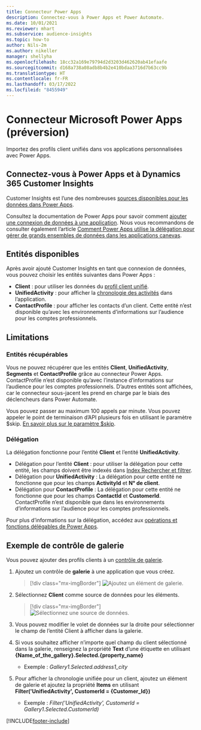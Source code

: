 ```yaml
---
title: Connecteur Power Apps
description: Connectez-vous à Power Apps et Power Automate.
ms.date: 10/01/2021
ms.reviewer: mhart
ms.subservice: audience-insights
ms.topic: how-to
author: Nils-2m
ms.author: nikeller
manager: shellyha
ms.openlocfilehash: 18cc32a169e79794d2d3203d462620ab41efaafe
ms.sourcegitcommit: d168a738a08adb8b4b2e410bdaa3716d7b63cc9b
ms.translationtype: HT
ms.contentlocale: fr-FR
ms.lasthandoff: 03/17/2022
ms.locfileid: "8455949"
---
```

# <a name="microsoft-power-apps-connector-preview"></a>Connecteur Microsoft Power Apps (préversion)

Importez des profils client unifiés dans vos applications personnalisées avec Power Apps.

## <a name="connect-power-apps-and-dynamics-365-customer-insights"></a>Connectez-vous à Power Apps et à Dynamics 365 Customer Insights

Customer Insights est l’une des nombreuses [sources disponibles pour les données dans Power Apps](/powerapps/maker/canvas-apps/working-with-data-sources).

Consultez la documentation de Power Apps pour savoir comment [ajouter une connexion de données à une application](/powerapps/maker/canvas-apps/add-data-connection). Nous vous recommandons de consulter également l’article [Comment Power Apps utilise la délégation pour gérer de grands ensembles de données dans les applications canevas](/powerapps/maker/canvas-apps/delegation-overview).

## <a name="available-entities"></a>Entités disponibles

Après avoir ajouté Customer Insights en tant que connexion de données, vous pouvez choisir les entités suivantes dans Power Apps :

- **Client** : pour utiliser les données du [profil client unifié](customer-profiles.md).
- **UnifiedActivity** : pour afficher la [chronologie des activités](activities.md) dans l’application.
- **ContactProfile** : pour afficher les contacts d’un client. Cette entité n’est disponible qu’avec les environnements d’informations sur l’audience pour les comptes professionnels.

## <a name="limitations"></a>Limitations

### <a name="retrievable-entities"></a>Entités récupérables

Vous ne pouvez récupérer que les entités **Client**, **UnifiedActivity**, **Segments** et **ContactProfile** grâce au connecteur Power Apps. ContactProfile n’est disponible qu’avec l’instance d’informations sur l’audience pour les comptes professionnels. D’autres entités sont affichées, car le connecteur sous-jacent les prend en charge par le biais des déclencheurs dans Power Automate.

Vous pouvez passer au maximum 100 appels par minute. Vous pouvez appeler le point de terminaison d’API plusieurs fois en utilisant le paramètre $skip. [En savoir plus sur le paramètre $skip](/connectors/customerinsights/#get-items-from-an-entity).

### <a name="delegation"></a>Délégation

La délégation fonctionne pour l’entité **Client** et l’entité **UnifiedActivity**. 

- Délégation pour l’entité **Client** : pour utiliser la délégation pour cette entité, les champs doivent être indexés dans [Index Rechercher et filtrer](search-filter-index.md).  
- Délégation pour **UnifiedActivity** : La délégation pour cette entité ne fonctionne que pour les champs **ActivityId** et **N° de client**.  
- Délégation pour **ContactProfile** : La délégation pour cette entité ne fonctionne que pour les champs **ContactId** et **CustomerId**. ContactProfile n’est disponible que dans les environnements d’informations sur l’audience pour les comptes professionnels.

Pour plus d’informations sur la délégation, accédez aux [opérations et fonctions délégables de Power Apps](/powerapps/maker/canvas-apps/delegation-overview). 

## <a name="example-gallery-control"></a>Exemple de contrôle de galerie

Vous pouvez ajouter des profils clients à un [contrôle de galerie](/powerapps/maker/canvas-apps/add-gallery).

1. Ajoutez un contrôle de **galerie** à une application que vous créez.

    > [!div class="mx-imgBorder"]
    > ![Ajoutez un élément de galerie.](media/connector-powerapps9.png "Ajoutez un élément de galerie.")

2. Sélectionnez **Client** comme source de données pour les éléments.

    > [!div class="mx-imgBorder"]
    > ![Sélectionnez une source de données.](media/choose-datasource-powerapps.png "Sélectionnez une source de données.")

3. Vous pouvez modifier le volet de données sur la droite pour sélectionner le champ de l’entité Client à afficher dans la galerie.

4. Si vous souhaitez afficher n’importe quel champ du client sélectionné dans la galerie, renseignez la propriété **Text** d’une étiquette en utilisant **{Name_of_the_gallery}.Selected.{property_name}**  
    - Exemple : _Gallery1.Selected.address1_city_

5. Pour afficher la chronologie unifiée pour un client, ajoutez un élément de galerie et ajoutez la propriété **Items** en utilisant **Filter('UnifiedActivity', CustomerId = {Customer_Id})**  
    - Exemple : _Filter('UnifiedActivity', CustomerId = Gallery1.Selected.CustomerId)_


[!INCLUDE[footer-include](../includes/footer-banner.md)]
